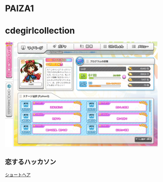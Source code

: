 # PAIZA1

# cdegirlcollection

![codegirlcollection](./images/test.png)

## 恋するハッカソン
[ショートヘア](./images/shorthair.py)
